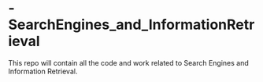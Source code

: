# -SearchEngines_and_InformationRetrieval
This repo will contain all the code and work related to Search Engines and Information Retrieval.
